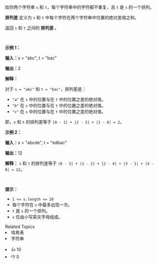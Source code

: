 <p>给你两个字符串 <code>s</code> 和 <code>t</code>，每个字符串中的字符都不重复，且 <code>t</code> 是 <code>s</code> 的一个排列。</p>

<p><strong>排列差</strong> 定义为 <code>s</code> 和 <code>t</code> 中每个字符在两个字符串中位置的绝对差值之和。</p>

<p>返回 <code>s</code> 和 <code>t</code> 之间的<strong> 排列差 </strong>。</p>

<p>&nbsp;</p>

<p><strong class="example">示例 1：</strong></p>

<div class="example-block"> 
 <p><strong>输入：</strong><span class="example-io">s = "abc", t = "bac"</span></p> 
</div>

<p><strong>输出：</strong><span class="example-io">2</span></p>

<p><strong>解释：</strong></p>

<p>对于 <code>s = "abc"</code> 和 <code>t = "bac"</code>，排列差是：</p>

<ul> 
 <li><code>"a"</code> 在 <code>s</code> 中的位置与在 <code>t</code> 中的位置之差的绝对值。</li> 
 <li><code>"b"</code> 在 <code>s</code> 中的位置与在 <code>t</code> 中的位置之差的绝对值。</li> 
 <li><code>"c"</code> 在 <code>s</code> 中的位置与在 <code>t</code> 中的位置之差的绝对值。</li> 
</ul>

<p>即，<code>s</code> 和 <code>t</code> 的排列差等于 <code>|0 - 1| + |2 - 2| + |1 - 0| = 2</code>。</p>

<p><strong class="example">示例 2：</strong></p>

<div class="example-block"> 
 <p><strong>输入：</strong><span class="example-io">s = "abcde", t = "edbac"</span></p> 
</div>

<p><strong>输出：</strong><span class="example-io">12</span></p>

<p><strong>解释：</strong> <code>s</code> 和 <code>t</code> 的排列差等于 <code>|0 - 3| + |1 - 2| + |2 - 4| + |3 - 1| + |4 - 0| = 12</code>。</p>

<p>&nbsp;</p>

<p><strong>提示：</strong></p>

<ul> 
 <li><code>1 &lt;= s.length &lt;= 26</code></li> 
 <li>每个字符在 <code>s</code> 中最多出现一次。</li> 
 <li><code>t</code> 是 <code>s</code> 的一个排列。</li> 
 <li><code>s</code> 仅由小写英文字母组成。</li> 
</ul>

<div><div>Related Topics</div><div><li>哈希表</li><li>字符串</li></div></div><br><div><li>👍 10</li><li>👎 0</li></div>